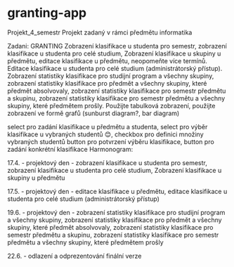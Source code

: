 # granting-app
Projekt_4_semestr
Projekt zadaný v rámci předmětu informatika

Zadani: GRANTING Zobrazení klasifikace u studenta pro semestr, zobrazení klasifikace u studenta pro celé studium, Zobrazení klasifikace u skupiny u předmětu, editace klasifikace u předmětu, neopomeňte více termínů. Editace klasifikace u studenta pro celé studium (administrátorský přístup). Zobrazení statistiky klasifikace pro studijní program a všechny skupiny, zobrazení statistiky klasifikace pro předmět a všechny skupiny, které předmět absolvovaly, zobrazení statistiky klasifikace pro semestr předmětu a skupinu, zobrazení statistiky klasifikace pro semestr předmětu a všechny skupiny, které předmětem prošly. Použijte tabulková zobrazení, použijte zobrazení ve formě grafů (sunburst diagram?, bar diagram)

select pro zadání klasifikace u předmětu a studenta,
select pro výběr klasifikace u vybraných studentů 😊,
checkbox pro definici množiny vybraných studentů
button pro potvrzení výběru klasifikace,
button pro zadání konkrétní klasifikace
Harmonogram:

17.4. - projektový den - zobrazení klasifikace u studenta pro semestr, zobrazení klasifikace u studenta pro celé studium, Zobrazení klasifikace u skupiny u předmětu

17.5. - projektový den - editace klasifikace u předmětu, editace klasifikace u studenta pro celé studium (administrátorský přístup)

19.6. - projektový den - zobrazení statistiky klasifikace pro studijní program a všechny skupiny, zobrazení statistiky klasifikace pro předmět a všechny skupiny, které předmět absolvovaly, zobrazení statistiky klasifikace pro semestr předmětu a skupinu, zobrazení statistiky klasifikace pro semestr předmětu a všechny skupiny, které předmětem prošly

22.6. - odlazení a odprezentování finální verze
